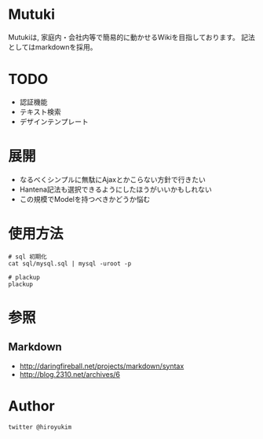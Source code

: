 # Mutuki 

Mutukiは, 家庭内・会社内等で簡易的に動かせるWikiを目指しております。
記法としてはmarkdownを採用。

# TODO 

+ 認証機能
+ テキスト検索
+ デザインテンプレート

# 展開 

+ なるべくシンプルに無駄にAjaxとかこらない方針で行きたい
+ Hantena記法も選択できるようにしたほうがいいかもしれない
+ この規模でModelを持つべきかどうか悩む

# 使用方法 

    # sql 初期化
    cat sql/mysql.sql | mysql -uroot -p

    # plackup
    plackup 

# 参照

## Markdown

+ http://daringfireball.net/projects/markdown/syntax
+ http://blog.2310.net/archives/6

# Author

    twitter @hiroyukim
